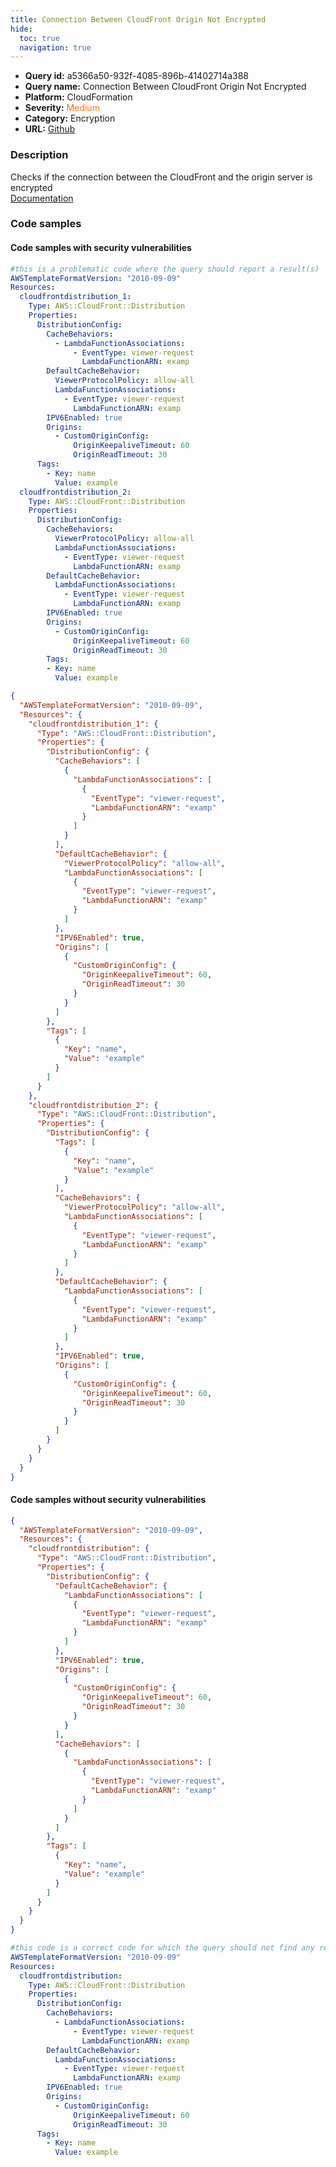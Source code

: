 ```yaml
---
title: Connection Between CloudFront Origin Not Encrypted
hide:
  toc: true
  navigation: true
---
```


<style>
  .highlight .hll {
    background-color: #ff171742;
  }
  .md-content {
    max-width: 1100px;
    margin: 0 auto;
  }
</style>

-   **Query id:** a5366a50-932f-4085-896b-41402714a388
-   **Query name:** Connection Between CloudFront Origin Not Encrypted
-   **Platform:** CloudFormation
-   **Severity:** <span style="color:#ff7213">Medium</span>
-   **Category:** Encryption
-   **URL:** [Github](https://github.com/Checkmarx/kics/tree/master/assets/queries/cloudFormation/aws/connection_between_cloudfront_origin_not_encrypted)

### Description
Checks if the connection between the CloudFront and the origin server is encrypted<br>
[Documentation](https://docs.aws.amazon.com/AWSCloudFormation/latest/UserGuide/aws-resource-cloudfront-distribution.html)

### Code samples
#### Code samples with security vulnerabilities
```yaml title="Positive test num. 1 - yaml file" hl_lines="13 30"
#this is a problematic code where the query should report a result(s)
AWSTemplateFormatVersion: "2010-09-09"
Resources:
  cloudfrontdistribution_1:
    Type: AWS::CloudFront::Distribution
    Properties:
      DistributionConfig:
        CacheBehaviors:
          - LambdaFunctionAssociations:
              - EventType: viewer-request
                LambdaFunctionARN: examp
        DefaultCacheBehavior:
          ViewerProtocolPolicy: allow-all
          LambdaFunctionAssociations:
            - EventType: viewer-request
              LambdaFunctionARN: examp
        IPV6Enabled: true
        Origins:
          - CustomOriginConfig:
              OriginKeepaliveTimeout: 60
              OriginReadTimeout: 30
      Tags:
        - Key: name
          Value: example
  cloudfrontdistribution_2:
    Type: AWS::CloudFront::Distribution
    Properties:
      DistributionConfig:
        CacheBehaviors:
          ViewerProtocolPolicy: allow-all
          LambdaFunctionAssociations:
            - EventType: viewer-request
              LambdaFunctionARN: examp
        DefaultCacheBehavior:
          LambdaFunctionAssociations:
            - EventType: viewer-request
              LambdaFunctionARN: examp
        IPV6Enabled: true
        Origins:
          - CustomOriginConfig:
              OriginKeepaliveTimeout: 60
              OriginReadTimeout: 30
        Tags:
        - Key: name
          Value: example
```
```json title="Positive test num. 2 - json file" hl_lines="56 19"
{
  "AWSTemplateFormatVersion": "2010-09-09",
  "Resources": {
    "cloudfrontdistribution_1": {
      "Type": "AWS::CloudFront::Distribution",
      "Properties": {
        "DistributionConfig": {
          "CacheBehaviors": [
            {
              "LambdaFunctionAssociations": [
                {
                  "EventType": "viewer-request",
                  "LambdaFunctionARN": "examp"
                }
              ]
            }
          ],
          "DefaultCacheBehavior": {
            "ViewerProtocolPolicy": "allow-all",
            "LambdaFunctionAssociations": [
              {
                "EventType": "viewer-request",
                "LambdaFunctionARN": "examp"
              }
            ]
          },
          "IPV6Enabled": true,
          "Origins": [
            {
              "CustomOriginConfig": {
                "OriginKeepaliveTimeout": 60,
                "OriginReadTimeout": 30
              }
            }
          ]
        },
        "Tags": [
          {
            "Key": "name",
            "Value": "example"
          }
        ]
      }
    },
    "cloudfrontdistribution_2": {
      "Type": "AWS::CloudFront::Distribution",
      "Properties": {
        "DistributionConfig": {
          "Tags": [
            {
              "Key": "name",
              "Value": "example"
            }
          ],
          "CacheBehaviors": {
            "ViewerProtocolPolicy": "allow-all",
            "LambdaFunctionAssociations": [
              {
                "EventType": "viewer-request",
                "LambdaFunctionARN": "examp"
              }
            ]
          },
          "DefaultCacheBehavior": {
            "LambdaFunctionAssociations": [
              {
                "EventType": "viewer-request",
                "LambdaFunctionARN": "examp"
              }
            ]
          },
          "IPV6Enabled": true,
          "Origins": [
            {
              "CustomOriginConfig": {
                "OriginKeepaliveTimeout": 60,
                "OriginReadTimeout": 30
              }
            }
          ]
        }
      }
    }
  }
}

```


#### Code samples without security vulnerabilities
```json title="Negative test num. 1 - json file"
{
  "AWSTemplateFormatVersion": "2010-09-09",
  "Resources": {
    "cloudfrontdistribution": {
      "Type": "AWS::CloudFront::Distribution",
      "Properties": {
        "DistributionConfig": {
          "DefaultCacheBehavior": {
            "LambdaFunctionAssociations": [
              {
                "EventType": "viewer-request",
                "LambdaFunctionARN": "examp"
              }
            ]
          },
          "IPV6Enabled": true,
          "Origins": [
            {
              "CustomOriginConfig": {
                "OriginKeepaliveTimeout": 60,
                "OriginReadTimeout": 30
              }
            }
          ],
          "CacheBehaviors": [
            {
              "LambdaFunctionAssociations": [
                {
                  "EventType": "viewer-request",
                  "LambdaFunctionARN": "examp"
                }
              ]
            }
          ]
        },
        "Tags": [
          {
            "Key": "name",
            "Value": "example"
          }
        ]
      }
    }
  }
}

```
```yaml title="Negative test num. 2 - yaml file"
#this code is a correct code for which the query should not find any result
AWSTemplateFormatVersion: "2010-09-09"
Resources:
  cloudfrontdistribution:
    Type: AWS::CloudFront::Distribution
    Properties:
      DistributionConfig:
        CacheBehaviors:
          - LambdaFunctionAssociations:
              - EventType: viewer-request
                LambdaFunctionARN: examp
        DefaultCacheBehavior:
          LambdaFunctionAssociations:
            - EventType: viewer-request
              LambdaFunctionARN: examp
        IPV6Enabled: true
        Origins:
          - CustomOriginConfig:
              OriginKeepaliveTimeout: 60
              OriginReadTimeout: 30
      Tags:
        - Key: name
          Value: example
```
